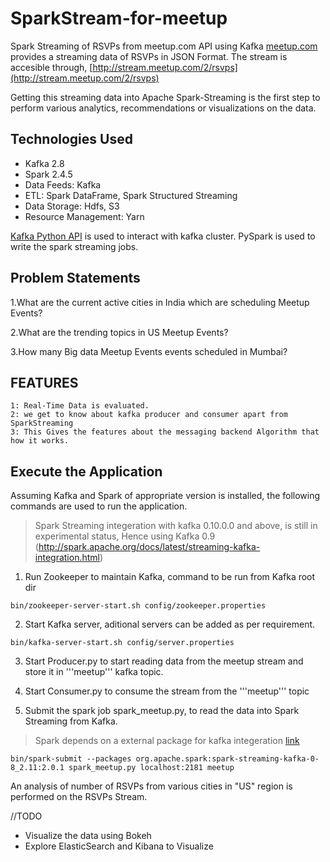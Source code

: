 # SparkStream-for-meetup
Spark Streaming of RSVPs from meetup.com API using Kafka
[meetup.com](https://www.meetup.com/) provides a streaming data of RSVPs in JSON Format. The stream is accesible through, 
[http://stream.meetup.com/2/rsvps](http://stream.meetup.com/2/rsvps)

Getting this streaming data into Apache Spark-Streaming is the first step to perform various analytics, recommendations or visualizations on the data.

## Technologies Used

* Kafka 2.8
* Spark 2.4.5
* Data Feeds: Kafka
* ETL: Spark DataFrame, Spark Structured Streaming
* Data Storage: Hdfs, S3
* Resource Management: Yarn

[Kafka Python API](https://github.com/dpkp/kafka-python) is used to interact with kafka cluster. PySpark is used to write the spark streaming jobs.

## Problem Statements
  1.What are the current active cities in India which are scheduling Meetup Events?
  
  2.What are the trending topics in US Meetup Events?
  
  3.How many Big data Meetup Events events scheduled in Mumbai?

## FEATURES
    1: Real-Time Data is evaluated.
    2: we get to know about kafka producer and consumer apart from SparkStreaming
    3: This Gives the features about the messaging backend Algorithm that how it works.
   


## Execute the Application

Assuming Kafka and Spark of appropriate version is installed, the following commands are used to run the application.

> Spark Streaming integeration with kafka 0.10.0.0 and above, is still in experimental status, Hence using Kafka 0.9 (http://spark.apache.org/docs/latest/streaming-kafka-integration.html)

1. Run Zookeeper to maintain Kafka, command to be run from Kafka root dir
```
bin/zookeeper-server-start.sh config/zookeeper.properties
```

2. Start Kafka server, aditional servers can be added as per requirement.
```
bin/kafka-server-start.sh config/server.properties
```

3. Start Producer.py to start reading data from the meetup stream and store it in '''meetup''' kafka topic.

4. Start Consumer.py to consume the stream from the '''meetup''' topic

5. Submit the spark job spark_meetup.py, to read the data into Spark Streaming from Kafka.
> Spark depends on a external package for kafka integeration [link](https://mvnrepository.com/artifact/org.apache.spark/spark-streaming-kafka-0-8_2.11/2.0.1)
```
bin/spark-submit --packages org.apache.spark:spark-streaming-kafka-0-8_2.11:2.0.1 spark_meetup.py localhost:2181 meetup
```

An analysis of number of RSVPs from various cities in "US" region is performed on the RSVPs Stream.

//TODO
* Visualize the data using Bokeh
* Explore ElasticSearch and Kibana to Visualize
